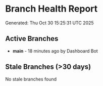 # Branch Health Report
Generated: Thu Oct 30 15:25:31 UTC 2025

## Active Branches
- **main** - 18 minutes ago by Dashboard Bot

## Stale Branches (>30 days)
No stale branches found
